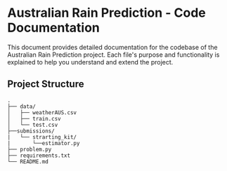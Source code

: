 # Australian Rain Prediction - Code Documentation

This document provides detailed documentation for the codebase of the Australian Rain Prediction project. Each file's purpose and functionality is explained to help you understand and extend the project.

## Project Structure

```
.
├── data/
│   ├── weatherAUS.csv          
│   ├── train.csv               
│   └── test.csv               
├──submissions/
|   └── strarting_kit/
|       └──estimator.py
├── problem.py                  
├── requirements.txt            
└── README.md                   
``` 
